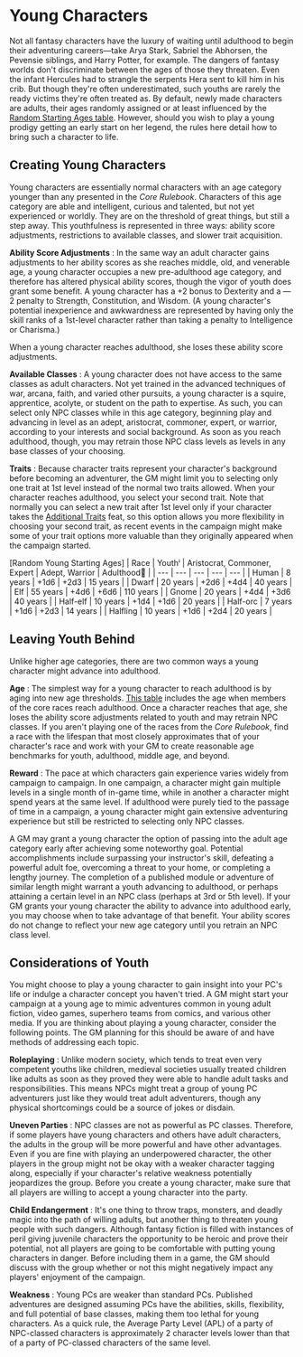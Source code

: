 # Young Characters

Not all fantasy characters have the luxury of waiting until adulthood to begin their adventuring careers—take Arya Stark, Sabriel the Abhorsen, the Pevensie siblings, and Harry Potter, for example. The dangers of fantasy worlds don't discriminate between the ages of those they threaten. Even the infant Hercules had to strangle the serpents Hera sent to kill him in his crib. But though they're often underestimated, such youths are rarely the ready victims they're often treated as. By default, newly made characters are adults, their ages randomly assigned or at least influenced by the [Random Starting Ages table](/pathfinderRPG/prd/additionalRules.html#_age). However, should you wish to play a young prodigy getting an early start on her legend, the rules here detail how to bring such a character to life.

## Creating Young Characters

Young characters are essentially normal characters with an age category younger than any presented in the _Core Rulebook_. Characters of this age category are able and intelligent, curious and talented, but not yet experienced or worldly. They are on the threshold of great things, but still a step away. This youthfulness is represented in three ways: ability score adjustments, restrictions to available classes, and slower trait acquisition.

**Ability Score Adjustments** : In the same way an adult character gains adjustments to her ability scores as she reaches middle, old, and venerable age, a young character occupies a new pre-adulthood age category, and therefore has altered physical ability scores, though the vigor of youth does grant some benefit. A young character has a +2 bonus to Dexterity and a —2 penalty to Strength, Constitution, and Wisdom. (A young character's potential inexperience and awkwardness are represented by having only the skill ranks of a 1st-level character rather than taking a penalty to Intelligence or Charisma.)

When a young character reaches adulthood, she loses these ability score adjustments.

**Available Classes** : A young character does not have access to the same classes as adult characters. Not yet trained in the advanced techniques of war, arcana, faith, and varied other pursuits, a young character is a squire, apprentice, acolyte, or student on the path to expertise. As such, you can select only NPC classes while in this age category, beginning play and advancing in level as an adept, aristocrat, commoner, expert, or warrior, according to your interests and social background. As soon as you reach adulthood, though, you may retrain those NPC class levels as levels in any base classes of your choosing.

**Traits** : Because character traits represent your character's background before becoming an adventurer, the GM might limit you to selecting only one trait at 1st level instead of the normal two traits allowed. When your character reaches adulthood, you select your second trait. Note that normally you can select a new trait after 1st level only if your character takes the [Additional Traits](/pathfinderRPG/prd/advanced/advancedFeats.html#additional-traits) feat, so this option allows you more flexibility in choosing your second trait, as recent events in the campaign might make some of your trait options more valuable than they originally appeared when the campaign started.

[Random Young Starting Ages]
| Race | Youthⁱ | Aristocrat, Commoner, Expert | Adept, Warrior | Adulthood⁲ |
| --- | --- | --- | --- | --- |
| Human | 8 years | +1d6 | +2d3 | 15 years |
| Dwarf | 20 years | +2d6 | +4d4 | 40 years |
| Elf | 55 years | +4d6 | +6d6 | 110 years |
| Gnome | 20 years | +4d4 | +3d6 | 40 years |
| Half-elf | 10 years | +1d4 | +1d6 | 20 years |
| Half-orc | 7 years | +1d6 | +2d3 | 14 years |
| Halfling | 10 years | +1d6 | +2d4 | 20 years |

## Leaving Youth Behind

Unlike higher age categories, there are two common ways a young character might advance into adulthood.

**Age** : The simplest way for a young character to reach adulthood is by aging into new age thresholds. [This table](/pathfinderRPG/prd/additionalRules.html#_age) includes the age when members of the core races reach adulthood. Once a character reaches that age, she loses the ability score adjustments related to youth and may retrain NPC classes. If you aren't playing one of the races from the _Core Rulebook_, find a race with the lifespan that most closely approximates that of your character's race and work with your GM to create reasonable age benchmarks for youth, adulthood, middle age, and beyond.

**Reward** : The pace at which characters gain experience varies widely from campaign to campaign. In one campaign, a character might gain multiple levels in a single month of in-game time, while in another a character might spend years at the same level. If adulthood were purely tied to the passage of time in a campaign, a young character might gain extensive adventuring experience but still be restricted to selecting only NPC classes.

A GM may grant a young character the option of passing into the adult age category early after achieving some noteworthy goal. Potential accomplishments include surpassing your instructor's skill, defeating a powerful adult foe, overcoming a threat to your home, or completing a lengthy journey. The completion of a published module or adventure of similar length might warrant a youth advancing to adulthood, or perhaps attaining a certain level in an NPC class (perhaps at 3rd or 5th level). If your GM grants your young character the ability to advance into adulthood early, you may choose when to take advantage of that benefit. Your ability scores do not change to reflect your new age category until you retrain an NPC class level.

## Considerations of Youth

You might choose to play a young character to gain insight into your PC's life or indulge a character concept you haven't tried. A GM might start your campaign at a young age to mimic adventures common in young adult fiction, video games, superhero teams from comics, and various other media. If you are thinking about playing a young character, consider the following points. The GM planning for this should be aware of and have methods of addressing each topic.

**Roleplaying** : Unlike modern society, which tends to treat even very competent youths like children, medieval societies usually treated children like adults as soon as they proved they were able to handle adult tasks and responsibilities. This means NPCs might treat a group of young PC adventurers just like they would treat adult adventurers, though any physical shortcomings could be a source of jokes or disdain.

**Uneven Parties** : NPC classes are not as powerful as PC classes. Therefore, if some players have young characters and others have adult characters, the adults in the group will be more powerful and have other advantages. Even if you are fine with playing an underpowered character, the other players in the group might not be okay with a weaker character tagging along, especially if your character's relative weakness potentially jeopardizes the group. Before you create a young character, make sure that all players are willing to accept a young character into the party.

**Child Endangerment** : It's one thing to throw traps, monsters, and deadly magic into the path of willing adults, but another thing to threaten young people with such dangers. Although fantasy fiction is filled with instances of peril giving juvenile characters the opportunity to be heroic and prove their potential, not all players are going to be comfortable with putting young characters in danger. Before including them in a game, the GM should discuss with the group whether or not this might negatively impact any players' enjoyment of the campaign.

**Weakness** : Young PCs are weaker than standard PCs. Published adventures are designed assuming PCs have the abilities, skills, flexibility, and full potential of base classes, making them too lethal for young characters. As a quick rule, the Average Party Level (APL) of a party of NPC-classed characters is approximately 2 character levels lower than that of a party of PC-classed characters of the same level.

